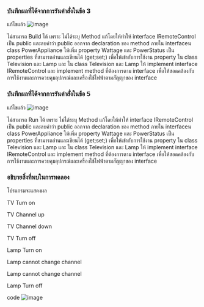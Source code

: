 ### บันทึกผลที่ได้จากการรันคำสั่งในข้อ 3
แก้ไขแล้ว
![image](https://github.com/Chaiyapa/03376836-OOP-2566-Lab-13/assets/144195729/dc54b607-dfef-4032-bb40-9e77e7e1f6e6)

ไม่สามารถ Build ได้ เพราะ ไม่ได้ระบุ Method แก้โดยให้ทำให้ interface IRemoteControl เป็น public และลบคำว่า public ออกจาก declaration ของ method ภายใน interfaceน class PowerAppliance ให้เพิ่ม property Wattage และ PowerStatus เป็น properties ที่สามารถอ่านและเขียนได้ (get;set;) เพื่อให้เข้ากับการใช้งาน property ใน class Television และ Lamp และ ใน class Television และ Lamp ให้ implement interface IRemoteControl และ implement method ที่ต้องการตาม interface เพื่อให้สอดคล้องกับการใช้งานและการควบคุมอุปกรณ์และเครื่องใช้ไฟฟ้าตามสัญญาของ interface
### บันทึกผลที่ได้จากการรันคำสั่งในข้อ 5
แก้ไขแล้ว
![image](https://github.com/Chaiyapa/03376836-OOP-2566-Lab-13/assets/144195729/154453dd-cee8-4b76-8001-994f74907e5a)

ไม่สามารถ Run ได้ เพราะ ไม่ได้ระบุ Method แก้โดยให้ทำให้ interface IRemoteControl เป็น public และลบคำว่า public ออกจาก declaration ของ method ภายใน interfaceน class PowerAppliance ให้เพิ่ม property Wattage และ PowerStatus เป็น properties ที่สามารถอ่านและเขียนได้ (get;set;) เพื่อให้เข้ากับการใช้งาน property ใน class Television และ Lamp และ ใน class Television และ Lamp ให้ implement interface IRemoteControl และ implement method ที่ต้องการตาม interface เพื่อให้สอดคล้องกับการใช้งานและการควบคุมอุปกรณ์และเครื่องใช้ไฟฟ้าตามสัญญาของ interface
### อธิบายสิ่งที่พบในการทดลอง
โปรแกรมจะแสดงผล

TV Turn on

TV Channel up

TV Channel down

TV Turn off

Lamp Turn on

Lamp cannot change channel

Lamp cannot change channel

Lamp Turn off

code
![image](https://github.com/Chaiyapa/03376836-OOP-2566-Lab-13/assets/144195729/f54c20d8-fdf1-4694-8cfb-1a2cdfe2cc85)
